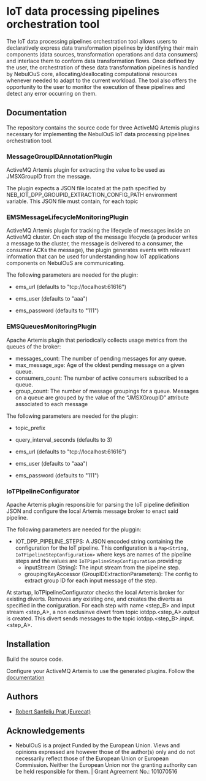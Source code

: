 # IoT data processing pipelines orchestration tool

The IoT data processing pipelines orchestration tool allows users to declaratively express data transformation pipelines by identifying their main components (data sources, transformation operations and data consumers) and interlace them to conform data transformation flows. Once defined by the user, the orchestration of these data transformation pipelines is handled by NebulOuS core, allocating/deallocating computational resources whenever needed to adapt to the current workload. The tool also offers the opportunity to the user to monitor the execution of these pipelines and detect any error occurring on them. 


## Documentation

The repository contains the source code for three ActiveMQ Artemis plugins necessary for implementing the NebulOuS IoT data processing pipelines orchestration tool.

### MessageGroupIDAnnotationPlugin

ActiveMQ Artemis plugin for extracting the value to be used as JMSXGroupID from the message.

The plugin expects a JSON file located at the path specified by NEB_IOT_DPP_GROUPID_EXTRACTION_CONFIG_PATH environment variable. This JSON file must contain,
for each topic 

### EMSMessageLifecycleMonitoringPlugin

ActiveMQ Artemis plugin for tracking the lifecycle of messages inside an ActiveMQ cluster. On each step of the message lifecycle (a producer writes a message to the cluster, the message is delivered to a consumer, the consumer ACKs the message), the plugin generates events with relevant information that can be used for understanding how IoT applications components on NebulOuS are communicating.

The following parameters are needed for the plugin:

- ems_url (defaults to "tcp://localhost:61616")

- ems_user (defaults to "aaa")

- ems_password (defaults to "111")


### EMSQueuesMonitoringPlugin

Apache Artemis plugin that periodically collects usage metrics from the queues of the broker:
- messages_count: The number of pending messages for any queue.
- max_message_age: Age of the oldest pending message on a given queue.
- consumers_count: The number of active consumers subscribed to a queue.
- group_count: The number of message groupings for a queue. Messages on a queue are grouped by the value of the “JMSXGroupID” attribute associated to each message

The following parameters are needed for the plugin:

- topic_prefix 

- query_interval_seconds (defaults to 3)

- ems_url (defaults to "tcp://localhost:61616")

- ems_user (defaults to "aaa")

- ems_password (defaults to "111")



### IoTPipelineConfigurator 

Apache Artemis plugin responsible for parsing the IoT pipeline definition JSON and configure the local Artemis message broker to enact said pipeline.


The following parameters are needed for the pluggin:

- IOT_DPP_PIPELINE_STEPS: A JSON encoded string containing the configuration for the IoT pipeline. This configuration is a `Map<String, IoTPipelineStepConfiguration>` where keys are names of the pipeline steps and the values are `IoTPipelineStepConfiguration` providing: 
	- inputStream (String): The input stream from the pipeline step.
	- groupingKeyAccessor (GroupIDExtractionParameters): The config to extract group ID for each input message of the step. 
	
At startup, IoTPipelineConfigurator checks the local Artemis broker for existing diverts. Removes any existing one, and creates the diverts as specified in the coniguration.
For each step with name <step_B> and input stream <step_A>, a non exclusinve divert from topic iotdpp.<step_A>.output is created. This divert sends messages to the topic iotdpp.<step_B>.input.<step_A>.


## Installation

Build the source code.

Configure your ActiveMQ Artemis to use the generated plugins. Follow the [documentation](https://activemq.apache.org/components/artemis/documentation/latest/broker-plugins.html)


## Authors

- [Robert Sanfeliu Prat (Eurecat)](robert.sanfeliu@eurecat.org)


## Acknowledgements

 - NebulOuS is a project Funded by the European Union. Views and opinions expressed are however those of the author(s) only and do not necessarily reflect those of the European Union or European Commission. Neither the European Union nor the granting authority can be held responsible for them. | Grant Agreement No.: 101070516
